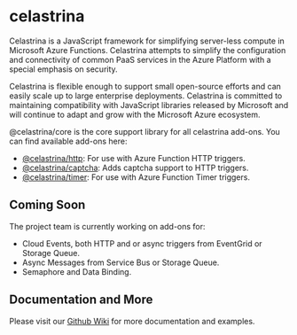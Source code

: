 # celastrina
Celastrina is a JavaScript framework for simplifying server-less compute in Microsoft Azure Functions. Celastrina 
attempts to simplify the configuration and connectivity of common PaaS services in the Azure Platform with a special 
emphasis on security.

Celastrina is flexible enough to support small open-source efforts and can easily scale up to large enterprise 
deployments. Celastrina is committed to maintaining compatibility with JavaScript libraries released by Microsoft and 
will continue to adapt and grow with the Microsoft Azure ecosystem.

@celastrina/core is the core support library for all celastrina add-ons. You can find available add-ons here:

- [@celastrina/http](https://www.npmjs.com/package/@celastrina/http): For use with Azure Function HTTP triggers.
- [@celastrina/captcha](https://www.npmjs.com/package/@celastrina/captcha): Adds captcha support to HTTP triggers.
- [@celastrina/timer](https://www.npmjs.com/package/@celastrina/timer): For use with Azure Function Timer triggers.

## Coming Soon
The project team is currently working on add-ons for:
- Cloud Events, both HTTP and or async triggers from EventGrid or Storage Queue.
- Async Messages from Service Bus or Storage Queue.
- Semaphore and Data Binding.

## Documentation and More
Please visit our [Github Wiki](https://github.com/celastrina/core/wiki/Core) for more documentation and examples.
